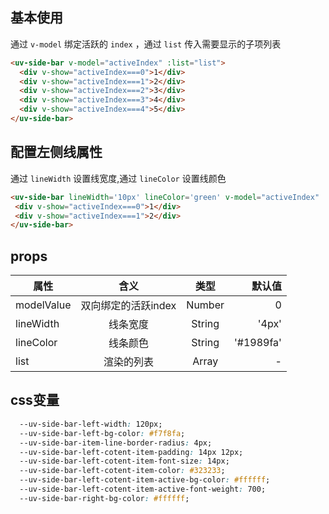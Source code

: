 <script setup>
import useCompStore from '../store/copname.js'
import { onMounted } from 'vue'
const compStore =useCompStore()

onMounted(()=>{
  compStore.updateName('side-bar')
})

</script>

## 基本使用

通过 `v-model` 绑定活跃的 `index` ，通过 `list` 传入需要显示的子项列表

```html
<uv-side-bar v-model="activeIndex" :list="list">
  <div v-show="activeIndex===0">1</div>
  <div v-show="activeIndex===1">2</div>
  <div v-show="activeIndex===2">3</div>
  <div v-show="activeIndex===3">4</div>
  <div v-show="activeIndex===4">5</div>
</uv-side-bar>
```

##  配置左侧线属性

通过 `lineWidth` 设置线宽度,通过 `lineColor` 设置线颜色

 ```html
<uv-side-bar lineWidth='10px' lineColor='green' v-model="activeIndex" :list="list">
  <div v-show="activeIndex===0">1</div>
  <div v-show="activeIndex===1">2</div>
</uv-side-bar>
 ```


 ## props

| 属性       |        含义         |  类型  |    默认值 |
| ---------- | :-----------------: | :----: | --------: |
| modelValue | 双向绑定的活跃index | Number |         0 |
| lineWidth  |      线条宽度       | String |     '4px' |
| lineColor  |      线条颜色       | String | '#1989fa' |
| list       |     渲染的列表      | Array  |         - |



## css变量

```css
  --uv-side-bar-left-width: 120px;
  --uv-side-bar-left-bg-color: #f7f8fa;
  --uv-side-bar-item-line-border-radius: 4px;
  --uv-side-bar-left-cotent-item-padding: 14px 12px;
  --uv-side-bar-left-cotent-item-font-size: 14px;
  --uv-side-bar-left-cotent-item-color: #323233;
  --uv-side-bar-left-cotent-item-active-bg-color: #ffffff;
  --uv-side-bar-left-cotent-item-active-font-weight: 700;
  --uv-side-bar-right-bg-color: #ffffff;
```